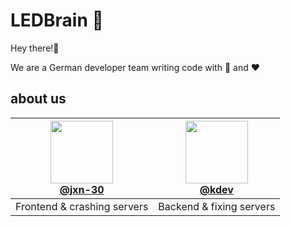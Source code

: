 # LEDBrain 🧠

Hey there!:wave:

We are a German developer team writing code with 🧠 and :heart:

## about us

| <a href="https://github.com/jxn-30"><img src="https://avatars1.githubusercontent.com/u/27238105?v=4?s=100" width="100px;" alt=""/><br />@jxn-30</a> | <a href="https://github.com/kdev"><img src="https://avatars1.githubusercontent.com/u/42553393?v=4?s=100" width="100px;" alt=""/><br />@kdev</a> |
|---|---|
| Frontend & crashing servers | Backend & fixing servers |
